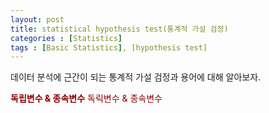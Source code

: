 ```yaml
---
layout: post
title: statistical hypothesis test(통계적 가설 검정)
categories : [Statistics]
tags : [Basic Statistics], [hypothesis test]
---
```


<div class="message">
  데이터 분석에 근간이 되는 통계적 가설 검정과 용어에 대해 알아보자.
</div>

**<span style='color:DarkRed'>독립변수 & 종속변수</span>**
<span style='color:DarkRed'>독릭변수 & 종속변수</span>